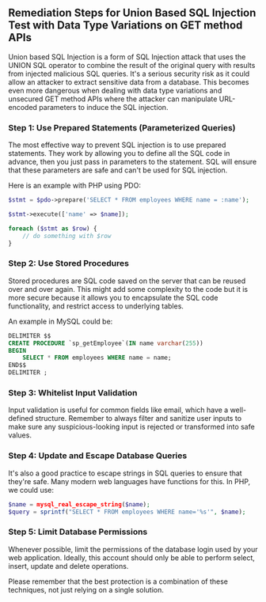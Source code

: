 

## Remediation Steps for Union Based SQL Injection Test with Data Type Variations on GET method APIs

Union based SQL Injection is a form of SQL Injection attack that uses the UNION SQL operator to combine the result of the original query with results from injected malicious SQL queries. It's a serious security risk as it could allow an attacker to extract sensitive data from a database. This becomes even more dangerous when dealing with data type variations and unsecured GET method APIs where the attacker can manipulate URL-encoded parameters to induce the SQL injection.

### Step 1: Use Prepared Statements (Parameterized Queries)

The most effective way to prevent SQL injection is to use prepared statements. They work by allowing you to define all the SQL code in advance, then you just pass in parameters to the statement. SQL will ensure that these parameters are safe and can't be used for SQL injection.

Here is an example with PHP using PDO:
```php
$stmt = $pdo->prepare('SELECT * FROM employees WHERE name = :name');

$stmt->execute(['name' => $name]);

foreach ($stmt as $row) {
    // do something with $row
}
```

### Step 2: Use Stored Procedures

Stored procedures are SQL code saved on the server that can be reused over and over again. This might add some complexity to the code but it is more secure because it allows you to encapsulate the SQL code functionality, and restrict access to underlying tables.

An example in MySQL could be:
```sql
DELIMITER $$
CREATE PROCEDURE `sp_getEmployee`(IN name varchar(255))
BEGIN
    SELECT * FROM employees WHERE name = name;
END$$
DELIMITER ;
```

### Step 3: Whitelist Input Validation

Input validation is useful for common fields like email, which have a well-defined structure. Remember to always filter and sanitize user inputs to make sure any suspicious-looking input is rejected or transformed into safe values.

### Step 4: Update and Escape Database Queries
   
It's also a good practice to escape strings in SQL queries to ensure that they're safe. Many modern web languages have functions for this. In PHP, we could use:
```php
$name = mysql_real_escape_string($name);
$query = sprintf("SELECT * FROM employees WHERE name='%s'", $name);
```

### Step 5: Limit Database Permissions

Whenever possible, limit the permissions of the database login used by your web application. Ideally, this account should only be able to perform select, insert, update and delete operations.

Please remember that the best protection is a combination of these techniques, not just relying on a single solution.